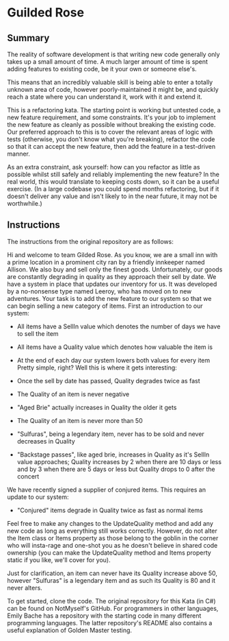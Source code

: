 # Guilded Rose

## Summary

The reality of software development is that writing new code generally only takes up a small amount of time. A much larger amount of time is spent adding features to existing code, be it your own or someone else's.

This means that an incredibly valuable skill is being able to enter a totally unknown area of code, however poorly-maintained it might be, and quickly reach a state where you can understand it, work with it and extend it.

This is a refactoring kata. The starting point is working but untested code, a new feature requirement, and some constraints. It's your job to implement the new feature as cleanly as possible without breaking the existing code. Our preferred approach to this is to cover the relevant areas of logic with tests (otherwise, you don't know what you're breaking), refactor the code so that it can accept the new feature, then add the feature in a test-driven manner.

As an extra constraint, ask yourself: how can you refactor as little as possible whilst still safely and reliably implementing the new feature? In the real world, this would translate to keeping costs down, so it can be a useful exercise. (In a large codebase you could spend months refactoring, but if it doesn't deliver any value and isn't likely to in the near future, it may not be worthwhile.)

## Instructions

The instructions from the original repository are as follows:

Hi and welcome to team Gilded Rose. As you know, we are a small inn with a prime location in a prominent city ran by a friendly innkeeper named Allison. We also buy and sell only the finest goods. Unfortunately, our goods are constantly degrading in quality as they approach their sell by date. We have a system in place that updates our inventory for us. It was developed by a no-nonsense type named Leeroy, who has moved on to new adventures. Your task is to add the new feature to our system so that we can begin selling a new category of items. First an introduction to our system:

- All items have a SellIn value which denotes the number of days we have
to sell the item
- All items have a Quality value which denotes how valuable the item is
- At the end of each day our system lowers both values for every item
Pretty simple, right? Well this is where it gets interesting:

- Once the sell by date has passed, Quality degrades twice as fast
- The Quality of an item is never negative
- "Aged Brie" actually increases in Quality the older it gets
- The Quality of an item is never more than 50
- "Sulfuras", being a legendary item, never has to be sold and never decreases in Quality
- "Backstage passes", like aged brie, increases in Quality as it's SellIn
value approaches; Quality increases by 2 when there are 10 days or less and by 3 when there are 5 days or less but Quality drops to 0 after the concert

We have recently signed a supplier of conjured items. This requires an update to our system:

- "Conjured" items degrade in Quality twice as fast as normal items

Feel free to make any changes to the UpdateQuality method and add any new code as long as everything still works correctly. However, do not alter the Item class or Items property as those belong to the goblin in the corner who will insta-rage and one-shot you as he doesn't believe in shared code ownership (you can make the UpdateQuality method and Items property static if you like, we'll cover for you).

Just for clarification, an item can never have its Quality increase above 50, however "Sulfuras" is a legendary item and as such its Quality is 80 and it never alters.

To get started, clone the code. The original repository for this Kata (in C#) can be found on NotMyself's GitHub. For programmers in other languages, Emily Bache has a repository with the starting code in many different programming languages. The latter repository's README also contains a useful explanation of Golden Master testing.
